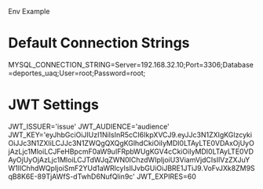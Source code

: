 Env Example

# Default Connection Strings
MYSQL_CONNECTION_STRING=Server=192.168.32.10;Port=3306;Database=deportes_uaq;User=root;Password=root;
# JWT Settings
JWT_ISSUER='issue'
JWT_AUDIENCE='audience'
JWT_KEY='eyJhbGciOiJIUzI1NiIsInR5cCI6IkpXVCJ9.eyJJc3N1ZXIgKGlzcykiOiJJc3N1ZXIiLCJJc3N1ZWQgQXQgKGlhdCkiOiIyMDI0LTAyLTE0VDAxOjUyOjAzLjc1MloiLCJFeHBpcmF0aW9uIFRpbWUgKGV4cCkiOiIyMDI0LTAyLTE0VDAyOjUyOjAzLjc1MloiLCJTdWJqZWN0IChzdWIpIjoiU3ViamVjdCIsIlVzZXJuYW1lIChhdWQpIjoiSmF2YUd1aWRlcyIsIlJvbGUiOiJBRE1JTiJ9.VoFvJXk8ZM9SqB8K6E-89TjAWfS-dTwhD6NufQlin9c'
JWT_EXPIRES=60